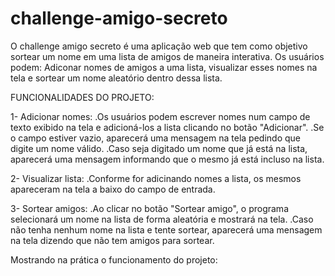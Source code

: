 # challenge-amigo-secreto
O challenge amigo secreto é uma aplicação web que tem como objetivo sortear um nome em uma lista de amigos de maneira interativa. Os usuários podem: Adiconar nomes de amigos a uma lista, visualizar esses nomes na tela e sortear um nome aleatório dentro dessa lista.

FUNCIONALIDADES DO PROJETO:

1- Adicionar nomes:
   .Os usuários podem escrever nomes num campo de texto exibido na tela e adicioná-los a lista clicando no botão "Adicionar".
   .Se o campo estiver vazio, aparecerá uma mensagem na tela pedindo que digite um nome válido.
   .Caso seja digitado um nome que já está na lista, aparecerá uma mensagem informando que o mesmo já está incluso na lista.

2- Visualizar lista:
   .Conforme for adicinando nomes a lista, os mesmos apareceram na tela a baixo do campo de entrada.

3- Sortear amigos:
   .Ao clicar no botão "Sortear amigo", o programa selecionará um nome na lista de forma aleatória e mostrará na tela.
   .Caso não tenha nenhum nome na lista e tente sortear, aparecerá uma mensagem na tela dizendo que não tem amigos para sortear.


Mostrando na prática o funcionamento do projeto:
<!-- Failed to upload "Amigo Secreto - Google Chrome 2025-03-18 13-07-19.mp4" -->
   
   
